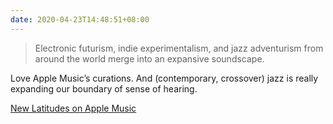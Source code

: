 ```yaml
---
date: 2020-04-23T14:48:51+08:00
---
```

> Electronic futurism, indie experimentalism, and jazz adventurism from around the world merge into an expansive soundscape.

Love Apple Music’s curations. And (contemporary, crossover) jazz is really expanding our boundary of sense of hearing.

[New Latitudes on Apple Music](https://music.apple.com/us/playlist/new-latitudes/pl.54600a132bfc42cb82858e781d0046aa)